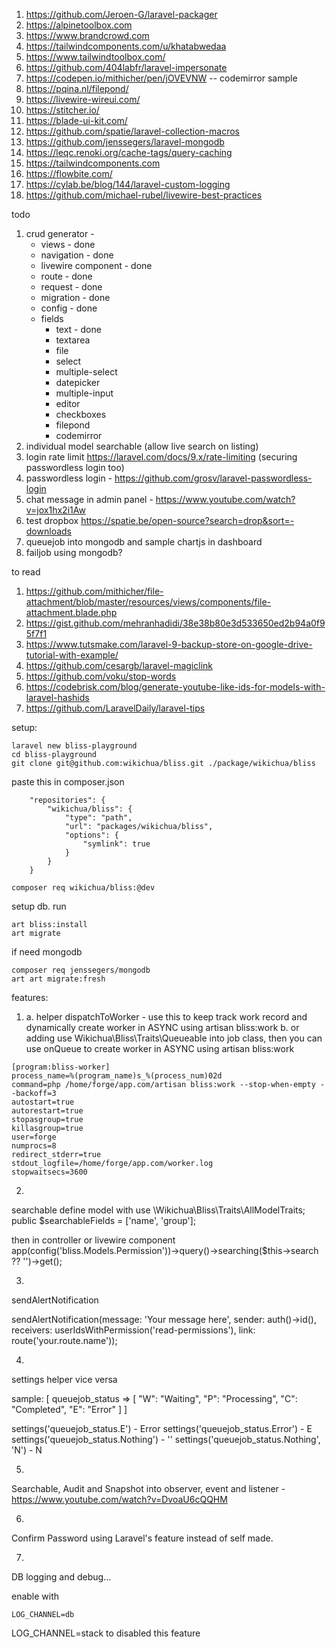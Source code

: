 1. https://github.com/Jeroen-G/laravel-packager
1. https://alpinetoolbox.com
1. https://www.brandcrowd.com
1. https://tailwindcomponents.com/u/khatabwedaa
1. https://www.tailwindtoolbox.com/
1. https://github.com/404labfr/laravel-impersonate
1. https://codepen.io/mithicher/pen/jOVEVNW -- codemirror sample
1. https://pqina.nl/filepond/
1. https://livewire-wireui.com/
1. https://stitcher.io/
1. https://blade-ui-kit.com/
1. https://github.com/spatie/laravel-collection-macros
1. https://github.com/jenssegers/laravel-mongodb
1. https://leqc.renoki.org/cache-tags/query-caching
1. https://tailwindcomponents.com
1. https://flowbite.com/
1. https://cylab.be/blog/144/laravel-custom-logging
1. https://github.com/michael-rubel/livewire-best-practices

todo
1. crud generator -
    - views - done
    - navigation - done
    - livewire component - done
    - route - done
    - request - done
    - migration - done
    - config - done
    - fields
        - text - done
        - textarea
        - file
        - select
        - multiple-select
        - datepicker
        - multiple-input
        - editor
        - checkboxes
        - filepond
        - codemirror
1. individual model searchable (allow live search on listing)
1. login rate limit https://laravel.com/docs/9.x/rate-limiting (securing passwordless login too)
1. passwordless login - https://github.com/grosv/laravel-passwordless-login
1. chat message in admin panel - https://www.youtube.com/watch?v=jox1hx2i1Aw
1. test dropbox https://spatie.be/open-source?search=drop&sort=-downloads
1. queuejob into mongodb and sample chartjs in dashboard
1. failjob using mongodb?

to read
1. https://github.com/mithicher/file-attachment/blob/master/resources/views/components/file-attachment.blade.php
1. https://gist.github.com/mehranhadidi/38e38b80e3d533650ed2b94a0f95f7f1
1. https://www.tutsmake.com/laravel-9-backup-store-on-google-drive-tutorial-with-example/
1. https://github.com/cesargb/laravel-magiclink
1. https://github.com/voku/stop-words
1. https://codebrisk.com/blog/generate-youtube-like-ids-for-models-with-laravel-hashids
1. https://github.com/LaravelDaily/laravel-tips

setup:

```
laravel new bliss-playground
cd bliss-playground
git clone git@github.com:wikichua/bliss.git ./package/wikichua/bliss
```

paste this in composer.json

```
    "repositories": {
        "wikichua/bliss": {
            "type": "path",
            "url": "packages/wikichua/bliss",
            "options": {
                "symlink": true
            }
        }
    }
```

```
composer req wikichua/bliss:@dev
```

setup db. run

```
art bliss:install
art migrate
```

if need mongodb

```
composer req jenssegers/mongodb
art art migrate:fresh
```

features:

1.
    a. helper dispatchToWorker - use this to keep track work record and dynamically create worker in ASYNC using artisan bliss:work
    b. or adding use Wikichua\Bliss\Traits\Queueable into job class, then you can use onQueue to create worker in ASYNC using artisan bliss:work

```
[program:bliss-worker]
process_name=%(program_name)s_%(process_num)02d
command=php /home/forge/app.com/artisan bliss:work --stop-when-empty --backoff=3
autostart=true
autorestart=true
stopasgroup=true
killasgroup=true
user=forge
numprocs=8
redirect_stderr=true
stdout_logfile=/home/forge/app.com/worker.log
stopwaitsecs=3600
```

2.
searchable
define model with
use \Wikichua\Bliss\Traits\AllModelTraits;
public $searchableFields = ['name', 'group'];

then in controller or livewire component
app(config('bliss.Models.Permission'))->query()->searching($this->search ?? '')->get();

3.
sendAlertNotification

sendAlertNotification(message: 'Your message here', sender: auth()->id(), receivers: userIdsWithPermission('read-permissions'), link: route('your.route.name'));

4.
settings helper vice versa

sample:
[
    queuejob_status => [
        "W": "Waiting",
        "P": "Processing",
        "C": "Completed",
        "E": "Error"
    ]
]

settings('queuejob_status.E') - Error
settings('queuejob_status.Error') - E
settings('queuejob_status.Nothing') - ''
settings('queuejob_status.Nothing', 'N') - N

5.
Searchable, Audit and Snapshot into observer, event and listener - https://www.youtube.com/watch?v=DvoaU6cQQHM

6.
Confirm Password using Laravel's feature instead of self made.

7.
DB logging and debug...

enable with

```
LOG_CHANNEL=db
```

LOG_CHANNEL=stack to disabled this feature
